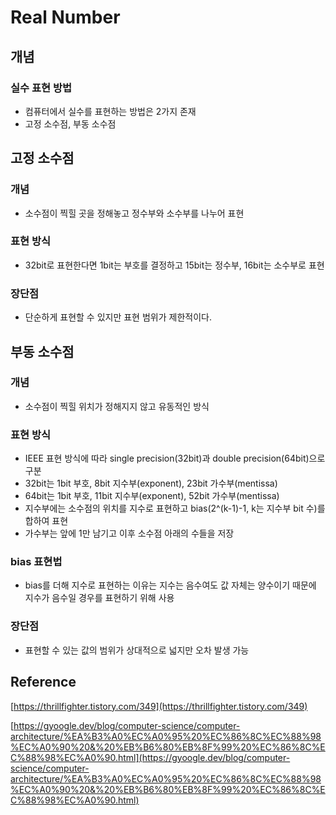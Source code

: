 # Real Number

## 개념

### 실수 표현 방법

- 컴퓨터에서 실수를 표현하는 방법은 2가지 존재
- 고정 소수점, 부동 소수점

## 고정 소수점

### 개념

- 소수점이 찍힐 곳을 정해놓고 정수부와 소수부를 나누어 표현

### 표현 방식

- 32bit로 표현한다면 1bit는 부호를 결정하고 15bit는 정수부, 16bit는 소수부로 표현

### 장단점

- 단순하게 표현할 수 있지만 표현 범위가 제한적이다.

## 부동 소수점

### 개념

- 소수점이 찍힐 위치가 정해지지 않고 유동적인 방식

### 표현 방식

- IEEE 표현 방식에 따라 single precision(32bit)과 double precision(64bit)으로 구분
- 32bit는 1bit 부호, 8bit 지수부(exponent), 23bit 가수부(mentissa)
- 64bit는 1bit 부호, 11bit 지수부(exponent), 52bit 가수부(mentissa)
- 지수부에는 소수점의 위치를 지수로 표현하고 bias(2^(k-1)-1, k는 지수부 bit 수)를 합하여 표현
- 가수부는 앞에 1만 남기고 이후 소수점 아래의 수들을 저장

### bias 표현법

- bias를 더해 지수로 표현하는 이유는 지수는 음수여도 값 자체는 양수이기 때문에 지수가 음수일 경우를 표현하기 위해 사용

### 장단점

- 표현할 수 있는 값의 범위가 상대적으로 넓지만 오차 발생 가능

## Reference

[https://thrillfighter.tistory.com/349](https://thrillfighter.tistory.com/349)

[https://gyoogle.dev/blog/computer-science/computer-architecture/%EA%B3%A0%EC%A0%95%20%EC%86%8C%EC%88%98%EC%A0%90%20&%20%EB%B6%80%EB%8F%99%20%EC%86%8C%EC%88%98%EC%A0%90.html](https://gyoogle.dev/blog/computer-science/computer-architecture/%EA%B3%A0%EC%A0%95%20%EC%86%8C%EC%88%98%EC%A0%90%20&%20%EB%B6%80%EB%8F%99%20%EC%86%8C%EC%88%98%EC%A0%90.html)